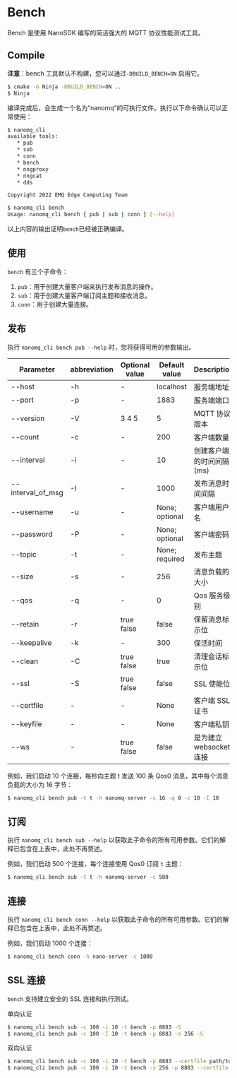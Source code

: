 # Bench

Bench 是使用 NanoSDK 编写的简洁强大的 MQTT 协议性能测试工具。

## Compile 

**注意**：bench 工具默认不构建，您可以通过`-DBUILD_BENCH=ON` 启用它。

```bash
$ cmake -G Ninja -DBUILD_BENCH=ON ..
$ Ninja
```

编译完成后，会生成一个名为“nanomq”的可执行文件。执行以下命令确认可以正常使用：

```bash
$ nanomq_cli 
available tools:
   * pub
   * sub
   * conn
   * bench
   * nngproxy
   * nngcat
   * dds

Copyright 2022 EMQ Edge Computing Team
```

```bash
$ nanomq_cli bench
Usage: nanomq_cli bench { pub | sub | conn } [--help]
```

以上内容的输出证明`bench`已经被正确编译。

## 使用

`bench` 有三个子命令：

1. `pub`：用于创建大量客户端来执行发布消息的操作。
2. `sub`：用于创建大量客户端订阅主题和接收消息。
3. `conn`：用于创建大量连接。

## 发布

执行 `nanomq_cli bench pub --help` 时，您将获得可用的参数输出。

| Parameter         | abbreviation | Optional value | Default value  | Description               |
| ----------------- | ------------ | -------------- | -------------- | ------------------------- |
| --host            | -h           | -              | localhost      | 服务端地址                |
| --port            | -p           | -              | 1883           | 服务端端口                |
| --version         | -V           | 3 4 5          | 5              | MQTT 协议版本             |
| --count           | -c           | -              | 200            | 客户端数量                |
| --interval        | -i           | -              | 10             | 创建客户端的时间间隔 (ms) |
| --interval_of_msg | -I           | -              | 1000           | 发布消息时间间隔          |
| --username        | -u           | -              | None; optional | 客户端用户名              |
| --password        | -P           | -              | None; optional | 客户端密码                |
| --topic           | -t           | -              | None; required | 发布主题                  |
| --size            | -s           | -              | 256            | 消息负载的大小            |
| --qos             | -q           | -              | 0              | Qos 服务级别              |
| --retain          | -r           | true false     | false          | 保留消息标示位            |
| --keepalive       | -k           | -              | 300            | 保活时间                  |
| --clean           | -C           | true false     | true           | 清理会话标示位            |
| --ssl             | -S           | true false     | false          | SSL 使能位                |
| --certfile        | -            | -              | None           | 客户端 SSL 证书           |
| --keyfile         | -            | -              | None           | 客户端私钥                |
| --ws              | -            | true false     | false          | 是为建立 websocket 连接   |

例如，我们启动 10 个连接，每秒向主题 t 发送 100 条 Qos0 消息，其中每个消息负载的大小为 16 字节：

```bash
$ nanomq_cli bench pub -t t -h nanomq-server -s 16 -q 0 -c 10 -I 10
```

## 订阅

执行 `nanomq_cli bench sub --help` 以获取此子命令的所有可用参数。它们的解释已包含在上表中，此处不再赘述。

例如，我们启动 500 个连接，每个连接使用 Qos0 订阅 `t` 主题：

```bash
$ nanomq_cli bench sub -t t -h nanomq-server -c 500
```

## 连接

执行 `nanomq_cli bench conn --help` 以获取此子命令的所有可用参数。它们的解释已包含在上表中，此处不再赘述。

例如，我们启动 1000 个连接：

```bash
$ nanomq_cli bench conn -h nano-server -c 1000
```

## SSL 连接

`bench` 支持建立安全的 SSL 连接和执行测试。

单向认证

```bash
$ nanomq_cli bench sub -c 100 -i 10 -t bench -p 8883 -S
$ nanomq_cli bench pub -c 100 -I 10 -t bench -p 8883 -s 256 -S
```

双向认证

```bash
$ nanomq_cli bench sub -c 100 -i 10 -t bench -p 8883 --certfile path/to/client-cert.pem --keyfile path/to/client-key.pem
$ nanomq_cli bench pub -c 100 -i 10 -t bench -s 256 -p 8883 --certfile path/to/client-cert.pem --keyfile path/to/client-key.pem
```

